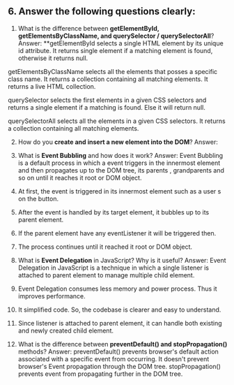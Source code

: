 ## 6. Answer the following questions clearly:

1. What is the difference between **getElementById, getElementsByClassName, and querySelector / querySelectorAll**?
Answer: **getElementById selects a single HTML element by its unique id attribute. It returns single element if a matching element is found, otherwise it returns null.

getElementsByClassName selects all the elements that posses a specific class name. It returns a collection containing all matching elements. It returns a live HTML collection.

querySelector selects the first elements in a given CSS selectors and returns a single element if a matching is found. Else it will return null.

querySelectorAll selects all the elements in a given CSS selectors. It returns a collection containing all matching elements.

2. How do you **create and insert a new element into the DOM**?
Answer:

3. What is **Event Bubbling** and how does it work?
Answer: Event Bubbling is a default process in which a event triggers in the innermost element and then propagates up to the DOM tree, its parents , grandparents and so on until it reaches it root or DOM object. 
1. At first, the event is triggered in its innermost element such as a user s on the button.
2. After the event is handled by its target element, it bubbles up to its parent element. 
3. If the parent element have any eventListener it will be triggered then.
4. The process continues until it reached it root or DOM object.

4. What is **Event Delegation** in JavaScript? Why is it useful?
Answer: Event Delegation in JavaScript is a technique in which a single listener is attached to parent element to manage multiple child element.
1. Event Delegation consumes less memory and power process. Thus it improves performance.
2. It simplified code. So, the codebase is clearer and easy to understand.
3. Since listener is attached to parent element, it can handle both existing and newly created child element.

5. What is the difference between **preventDefault() and stopPropagation()** methods?
Answer: preventDefault() prevents browser's default action associated with a specific event from occurring. It doesn't prevent browser's Event propagation through the DOM tree.
stopPropagation() prevents event from propagating further in the DOM tree.





